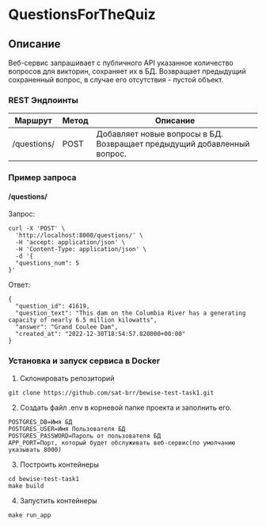 # QuestionsForTheQuiz

## Описание
Веб-сервис запрашивает с публичного API указанное количество вопросов для викторин, сохраняет их в БД. Возвращает предыдущий сохраненный вопрос, в случае его отсутствия - пустой объект.

### REST Эндпоинты
| Маршрут | Метод | Описание |
| ------- | ----- | -------- |
| /questions/ | POST | Добавляет новые вопросы в БД. Возвращает предыдущий добавленный вопрос. |

### Пример запроса
#### /questions/
Запрос:
```
curl -X 'POST' \
  'http://localhost:8000/questions/' \
  -H 'accept: application/json' \
  -H 'Content-Type: application/json' \
  -d '{
  "questions_num": 5
}'
```
Ответ:
```
{
  "question_id": 41619,
  "question_text": "This dam on the Columbia River has a generating capacity of nearly 6.5 million kilowatts",
  "answer": "Grand Coulee Dam",
  "created_at": "2022-12-30T18:54:57.820000+00:00"
}
```

### Установка и запуск сервиса в Docker
1. Склонировать репозиторий
```
git clone https://github.com/sat-brr/bewise-test-task1.git
```
2. Создать файл .env в корневой папке проекта и заполнить его.
```
POSTGRES_DB=Имя БД
POSTGRES_USER=Имя Пользователя БД
POSTGRES_PASSWORD=Пароль от пользователя БД
APP_PORT=Порт, который будет обслуживать веб-сервис(по умолчанию указывать 8000)
```
3. Построить контейнеры
```
cd bewise-test-task1
make build
```
4. Запустить контейнеры
```
make run_app
```
